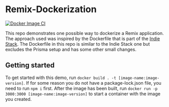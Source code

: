 # Remix-Dockerization
[![Docker Image CI](https://github.com/Konstantin-tr/Remix-Dockerization/actions/workflows/docker-image.yml/badge.svg)](https://github.com/Konstantin-tr/Remix-Dockerization/actions/workflows/docker-image.yml)

This repo demonstrates one possible way to dockerize a Remix application.
The approach used was inspired by the Dockerfile that is part of the [Indie Stack](https://github.com/remix-run/indie-stack/).
The Dockerfile in this repo is similar to the Indie Stack one but excludes the Prisma setup and has some other small changes.

## Getting started

To get started with this demo, run `docker build . -t [image-name:image-version]`.
If for some reason you do not have a package-lock.json file, you need to run `npm i` first.
After the image has been built, run `docker run -p 3000:3000 [image-name:image-version]` to start a container with the image you created.
